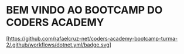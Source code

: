 # BEM VINDO AO BOOTCAMP DO CODERS ACADEMY

[https://github.com/rafaelcruz-net/coders-academy-bootcamp-turma-2/.github/workflows/dotnet.yml/badge.svg]
